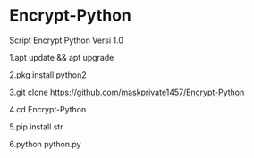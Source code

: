 # Encrypt-Python
Script Encrypt Python Versi 1.0

1.apt update && apt upgrade

2.pkg install python2

3.git clone https://github.com/maskprivate1457/Encrypt-Python

4.cd Encrypt-Python

5.pip install str

6.python python.py 
